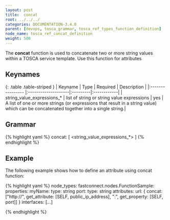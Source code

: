 ```yaml
---
layout: post
title:  concat
root: ../../../
categories: DOCUMENTATION-3.4.0
parent: [devops, tosca_grammar, tosca_ref_types_function_definition]
node_name: tosca_ref_concat_definition
weight: 500
---
```


The **concat** function  is used to concatenate two or more string values within a TOSCA service template.
Use this function for attributes
## Keynames

{: .table .table-striped }
| Keyname                    | Type                | Required | Description |
|:----------------           |:--------------------|:---------|:------------|
| string_value_expressions_* | list of string or string value expressions              | yes      | A list of one or more strings (or expressions that result in a string value) which can be concatenated together into a single string.|

## Grammar

{% highlight yaml %}
concat: [ <string_value_expressions_*> ]
{% endhighlight %}

## Example

The following example shows how to define an attribute using concat function:

{% highlight yaml %}
node_types:
  fastconnect.nodes.FunctionSample:
    properties:
      myName:
        type: string
      port:
        type: string
    attributes:
      url: { concat:  ["http://", get_attribute: [SELF, public_ip_address], ":", get_property: [SELF, port]] }
    interfaces:
      [...]

{% endhighlight %}

